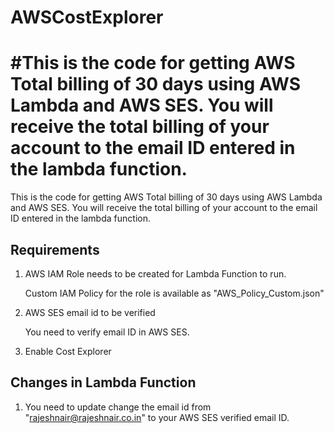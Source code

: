 # AWSCostExplorer


#This is the code for getting AWS Total billing of 30 days using AWS Lambda and AWS SES. You will receive the total billing of your account to the email ID entered in the lambda function.
=======

This is the code for getting AWS Total billing of 30 days using AWS Lambda and AWS SES. You will receive the total billing of your account to the email ID entered in the lambda function.


Requirements
-----------


1. AWS IAM Role needs to be created for Lambda Function to run.

    Custom IAM Policy for the role is available as "AWS_Policy_Custom.json"

2. AWS SES email id to be verified

    You need to verify email ID in AWS SES.

3. Enable Cost Explorer

Changes in Lambda Function
------------------


1. You need to update change the email id from "rajeshnair@rajeshnair.co.in" to your AWS SES verified email ID.

